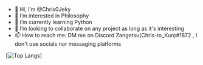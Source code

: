 - 👋 Hi, I’m @Chris0Jeky
- 👀 I’m interested in Philosophy 
- 🌱 I’m currently learning Python
- 💞️ I’m looking to collaborate on any project as long as it's interesting
- 📫 How to reach me: DM me on Discord Zangetsu(Chris-to_Kun)#1872 , I don't use socials nor messaging platforms

<!---
Chris0Jeky/Chris0Jeky is a ✨ special ✨ repository because its `README.md` (this file) appears on your GitHub profile.
You can click the Preview link to take a look at your changes.
--->

[![Top Langs](https://github-readme-stats-git-masterrstaa-rickstaa.vercel.app/api/top-langs/?username=Chris0Jeky)]
